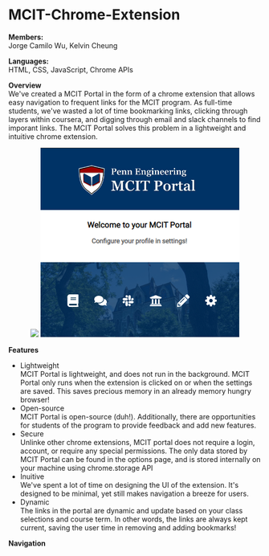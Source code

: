  # MCIT-Chrome-Extension
 
 **Members:**\
 Jorge Camilo Wu, Kelvin Cheung
 
 **Languages:**\
 HTML, CSS, JavaScript, Chrome APIs
 
 **Overview**\
 We've created a MCIT Portal in the form of a chrome extension that allows easy navigation to frequent links for the MCIT program. As full-time students, we've wasted a lot of time bookmarking links, clicking through layers within coursera, and digging through email and slack channels to find imporant links. The MCIT Portal solves this problem in a lightweight and intuitive chrome extension. 
 
 <p align="center">
 
 <img src="https://raw.githubusercontent.com/kelvinch9/MCIT-Chrome-Extension/master/images/extension_favicon.PNG?token=ANWOM6KA2LEJAGQV2HXTFP26C6YBI">
 
  <img src="https://raw.githubusercontent.com/kelvinch9/MCIT-Chrome-Extension/master/images/main_image.PNG?token=ANWOM6LLRWXC5TQKWS65UZ26C6X5K">
 </p>
 
 **Features**
 
 * Lightweight \
    MCIT Portal is lightweight, and does not run in the background. MCIT Portal only runs when the extension is clicked on or when the settings are saved. This saves precious memory in an already memory hungry browser!
 * Open-source \
    MCIT Portal is open-source (duh!). Additionally, there are opportunities for students of the program to provide feedback and add new features.
 * Secure \
    Unlinke other chrome extensions, MCIT portal does not require a login, account, or require any special permissions. The only data stored by MCIT Portal can be found in the options page, and is stored internally on your machine using chrome.storage API 
 * Inuitive \
    We've spent a lot of time on designing the UI of the extension. It's designed to be minimal, yet still makes navigation a breeze for users.
 * Dynamic \
    The links in the portal are dynamic and update based on your class selections and course term. In other words, the links are always kept current, saving the user time in removing and adding bookmarks!
 
**Navigation**

